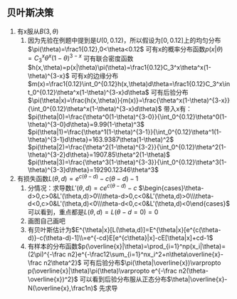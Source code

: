 ## 贝叶斯决策
1. 有x服从$B(3,\theta)$
   1. 因为先验在例题中提到是$U(0,0.12)$，所以假设为$[0,0.12]$上的均匀分布
      $\pi(\theta)=\frac1{0.12},0<\theta<0.12$
      可有x的概率分布函数$p(x|\theta)=C_3^x\theta^x(1-\theta)^{3-x}$
      可有联合密度函数$h(x,\theta)=p(x|\theta)\pi(\theta)=\frac1{0.12}C_3^x\theta^x(1-\theta)^{3-x}$
      可有x的边缘分布$m(x)=\frac1{0.12}\int_0^{0.12}h(x,\theta)d\theta=\frac1{0.12}C_3^x\int_0^{0.12}\theta^x(1-\theta)^{3-x}d\theta$
      可有后验分布$\pi(\theta|x)=\frac{h(x,\theta)}{m(x)}=\frac{\theta^x(1-\theta)^{3-x}}{\int_0^{0.12}\theta^x(1-\theta)^{3-x}d\theta}$
      带入x有：
      $pi(\theta|0)=\frac{\theta^0(1-\theta)^{3-0}}{\int_0^{0.12}\theta^0(1-\theta)^{3-0}d\theta}=9.99(1-\theta)^3$
      $pi(\theta|1)=\frac{\theta^1(1-\theta)^{3-1}}{\int_0^{0.12}\theta^1(1-\theta)^{3-1}d\theta}=163.9387\theta(1-\theta)^2$
      $pi(\theta|2)=\frac{\theta^2(1-\theta)^{3-2}}{\int_0^{0.12}\theta^2(1-\theta)^{3-2}d\theta}=1907.85\theta^2(1-\theta)$
      $pi(\theta|3)=\frac{\theta^3(1-\theta)^{3-3}}{\int_0^{0.12}\theta^3(1-\theta)^{3-3}d\theta}=19290.12346\theta^3$
2. 有损失函数$L(\theta,d)=e^{c(\theta-d)}-c(\theta-d)-1$  
   1. 分情况：求导数$L'(\theta,d)=ce^{c(\theta-d)}-c$
      $\begin{cases}\theta-d>0,c>0&L'(\theta,d)>0\\\theta-d>0,c<0&L'(\theta,d)>0\\\theta-d<0,c>0&L'(\theta,d)<0\\\theta-d<0,c<0&L'(\theta,d)<0\end{cases}$
      可以看到，重点都是$L(\theta,d)=L(\theta-d=0)=0$
   2. 画图自己画吧
   3. 有贝叶斯估计为$E^{\theta|x}[L(\theta,d)]=E^{\theta|x}[e^{c(\theta-d)}-c(\theta-d)-1]\\=e^{-cd}E[e^{c\theta}|x]-cE[\theta|x]+cd-1$
   4. 有样本的分布函数$p(\overline{x}|\theta)=\prod_{i=1}^np(x_i|\theta)=(2\pi)^{-\frac n2}e^{-\frac12\sum_{i=1}^nx_i^2+n\theta\overline{x}-\frac n2\theta^2}$
      可有后验分布$\pi(\theta|\overline{x})\varpropto p(\overline{x}|\theta)\pi(\theta)\varpropto e^{-\frac n2(\theta-\overline{x})^2}$
      可以看到后验分布服从正态分布$\theta|\overline{x}-N(\overline{x},\frac1n)$
      先求导
